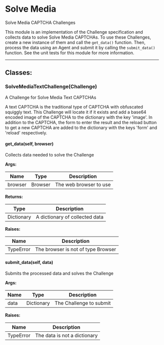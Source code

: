 Solve Media
===========

Solve Media CAPTCHA Challenges

This module is an implementation of the Challenge specification and collects
data to solve Solve Media CAPTCHAs. To use these Challenges, create a new
instance of them and call the `get_data()` function. Then, process the data
using an Agent and submit it by calling the `submit_data()` function. See the
unit tests for this module for more information.

- - - - - - - - - - - - - - - - - - - - - - - - - - - - - - - - - - - - - - - -

**Classes:**
------------

### SolveMediaTextChallenge(Challenge)

A Challenge for Solve Media Text CAPTCHAs

A text CAPTCHA is the traditional type of CAPTCHA with obfuscated squiggly
text. This Challenge will locate it if it exists and add a base64 encoded
image of the CAPTCHA to the dictionary with the key 'image'. In addition to
the CAPTCHA, the form to enter the result and the reload button to get a new
CAPTCHA are added to the dictionary with the keys 'form' and 'reload'
respectively.

#### get_data(self, browser)

Collects data needed to solve the Challenge

**Args:**

|  Name   |  Type   |      Description       |
|---------|---------|------------------------|
| browser | Browser | The web browser to use |

**Returns:**

|    Type    |          Description           |
|------------|--------------------------------|
| Dictionary | A dictionary of collected data |

**Raises:**

|   Name    |            Description             |
|-----------|------------------------------------|
| TypeError | The browser is not of type Browser |

#### submit_data(self, data)

Submits the processed data and solves the Challenge

**Args:**

| Name |    Type    |       Description       |
|------|------------|-------------------------|
| data | Dictionary | The Challenge to submit |

**Raises:**

|   Name    |         Description          |
|-----------|------------------------------|
| TypeError | The data is not a dictionary |
